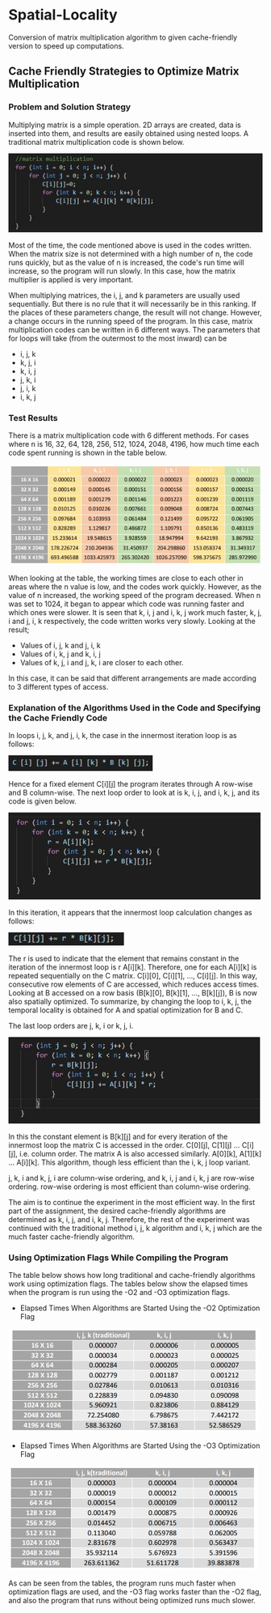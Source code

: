 # Spatial-Locality
Conversion of matrix multiplication algorithm to given cache-friendly version to speed up computations.

## Cache Friendly Strategies to Optimize Matrix Multiplication
### Problem and Solution Strategy
Multiplying matrix is a simple operation. 2D arrays are created, data is inserted into them, and results 
are easily obtained using nested loops. A traditional matrix multiplication code is shown below.

![Traditional Matrix Multiplication](https://github.com/tugbaguler/Spatial-Locality/blob/main/assets/traditional_matrix_multiplication.jpg)

Most of the time, the code mentioned above is used in the codes written. When the matrix size is not determined with a high number of n, the code runs quickly, but as the value of n is increased, the code's run time will increase, so the program will run slowly. In this case, how the matrix multiplier is 
applied is very important.

When multiplying matrices, the i, j, and k parameters are usually used sequentially. But there is no rule that it will necessarily be in this ranking. If the places of these parameters change, the result will not change. However, a change occurs in the running speed of the program. In this case, matrix multiplication codes can be written in 6 different ways. The parameters that for loops will take (from the outermost to the most inward) can be
* i, j, k 
* k, j, i
* k, i, j
* j, k, i
* j, i, k
* i, k, j

### Test Results
There is a matrix multiplication code with 6 different methods. For cases where n is 16, 32, 64, 128, 256, 512, 1024, 2048, 4196, how much time each code spent running is shown in the table below.

![Comparison Elapsed Time](https://github.com/tugbaguler/Spatial-Locality/blob/main/assets/Comparison_Elapsed_Time.jpg)

When looking at the table, the working times are close to each other in areas where the n value is low, and the codes work quickly. However, as the value of n increased, the working speed of the program decreased. When n was set to 1024, it began to appear which code was running faster and which ones were slower. It is seen that k, i, j and i, k, j work much faster, k, j, i and j, i, k respectively, 
the code written works very slowly. 
Looking at the result;
* Values of i, j, k and j, i, k
* Values of i, k, j and k, i, j
* Values of k, j, i and j, k, i are closer to each other.

In this case, it can be said that different arrangements are made according to 3 different types of access.

### Explanation of the Algorithms Used in the Code and Specifying the Cache Friendly Code
In loops i, j, k, and j, i, k, the case in the innermost iteration loop is as follows:

![Innermost Iteration Loop](https://github.com/tugbaguler/Spatial-Locality/blob/main/assets/Screenshot_1.jpg)

Hence for a fixed element C[i][j] the program iterates through A row-wise and B column-wise. 
The next loop order to look at is k, i, j, and i, k, j, and its code is given below.

![loop order ikj](https://github.com/tugbaguler/Spatial-Locality/blob/main/assets/Screenshot_2.jpg)

In this iteration, it appears that the innermost loop calculation changes as follows:

![Innermost Iteration Loop](https://github.com/tugbaguler/Spatial-Locality/blob/main/assets/Screenshot_3.jpg)

The r is used to indicate that the element that remains constant in the iteration of the innermost loop is r A[i][k]. Therefore, one for each A[i][k] is repeated sequentially on the C matrix. C[i][0], C[i][1], …, C[i][j]. In this way, consecutive row elements of C are accessed, which reduces access times. Looking at B accessed on a row basis (B[k][0], B[k][1], …, B[k][j]), B is now also spatially optimized. To summarize, by changing the loop to i, k, j, the temporal locality is obtained for A and spatial optimization for B and C.

The last loop orders are j, k, i or k, j, i.

![Innermost Iteration Loop](https://github.com/tugbaguler/Spatial-Locality/blob/main/assets/Screenshot_4.jpg)

In this the constant element is B[k][j] and for every iteration of the innermost loop the matrix C is accessed in the order. C[0][j], C[1][j] … C[i][j], i.e. column order. The matrix A is also accessed similarly. A[0][k], A[1][k] … A[i][k]. This algorithm, though less efficient than the i, k, j loop variant.

j, k, i and k, j, i are column-wise ordering, and k, i, j and i, k, j are row-wise ordering. row-wise ordering is most efficient than column-wise ordering.

The aim is to continue the experiment in the most efficient way. In the first part of the assignment, the desired cache-friendly algorithms are determined as k, i, j, and i, k, j. Therefore, the rest of the experiment was continued with the traditional method i, j, k algorithm and i, k, j which are the much faster cache-friendly algorithm.

### Using Optimization Flags While Compiling the Program
The table below shows how long traditional and cache-friendly algorithms work using optimization flags. The tables below show the elapsed times when the program is run using the -O2 and -O3 optimization flags.

 * Elapsed Times When Algorithms are Started Using the -O2 Optimization Flag

![Comparison Table Using with -O2 Optimization Flag](https://github.com/tugbaguler/Spatial-Locality/blob/main/assets/Using%20O2%20Optimization%20Flag.jpg)

*  Elapsed Times When Algorithms are Started Using the -O3 Optimization Flag

![Comparison Table Using with -O3 Optimization Flag](https://github.com/tugbaguler/Spatial-Locality/blob/main/assets/Using%20O3%20Optimization%20Flag.jpg)

As can be seen from the tables, the program runs much faster when optimization flags are used, and the -O3 flag works faster than the -O2 flag, and also the program that runs without being optimized runs much slower.
